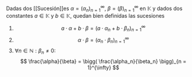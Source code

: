Dadas dos [[Sucesión]]es $\alpha = (\alpha_n)_{n = 1}^{\infty}$, $\beta = (\beta)_{n = 1}^{\infty}$ en $\mathbb{K}$ y dados dos constantes $a \in \mathbb{K}$ y $b \in \mathbb{K}$, quedan bien definidas las sucesiones

1) $$ a \cdot \alpha + b \cdot \beta = (a \cdot \alpha_n + b \cdot \beta_n)_{n = 1}^{\infty} $$
2) $$ \alpha \cdot \beta = (\alpha_n \cdot \beta_n)_{n = 1}^{\infty} $$
3) $\forall n \in \mathbb{N} : \beta_n \ne 0$: $$ \frac{\alpha}{\beta} = \bigg( \frac{\alpha_n}{\beta_n} \bigg)_{n = 1}^{\infty} $$
